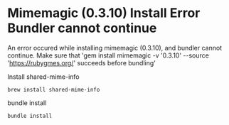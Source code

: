 # Mimemagic (0.3.10) Install Error Bundler cannot continue

An error occured while installing mimemagic (0.3.10), and bundler cannot continue.
Make sure that 'gem install mimemagic -v '0.3.10' --source 'https://rubygmes.org/' succeeds before bundling'

Install shared-mime-info

```
brew install shared-mime-info
```

bundle install

```
bundle install
```
